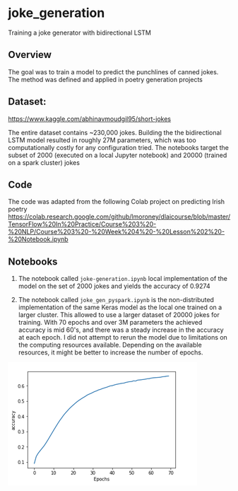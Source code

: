 # joke_generation
Training a joke generator with bidirectional LSTM

 ## Overview
 The goal was to train a model to predict the punchlines of canned jokes. The method was defined and applied in poetry generation projects
 
## Dataset: 
 https://www.kaggle.com/abhinavmoudgil95/short-jokes

The entire dataset contains ~230,000 jokes. Building the the bidirectional LSTM model resulted in roughly 27M parameters, which was too computationally costly for any configuration tried. The notebooks target the subset of 2000 (executed on a local Jupyter notebook) and 20000 (trained on a spark cluster) jokes

## Code
The code was adapted from the following Colab project on predicting Irish poetry 
https://colab.research.google.com/github/lmoroney/dlaicourse/blob/master/TensorFlow%20In%20Practice/Course%203%20-%20NLP/Course%203%20-%20Week%204%20-%20Lesson%202%20-%20Notebook.ipynb

## Notebooks


1) The notebook called `joke-generation.ipynb` local implementation of the model on the set of 2000 jokes and yields the accuracy of 0.9274 

2) The notebook called `joke_gen_pyspark.ipynb` is the non-distributed implementation of the same Keras model as the local one trained on a larger cluster. This allowed to use a larger dataset of 20000 jokes for training. With 70 epochs and over 3M parameters the achieved accuracy is mid 60's, and there was a steady increase in the accuracy at each epoch. I did not attempt to rerun the model due to limitations on the computing resources available. Depending on the available resources, it might be better to increase the number of epochs. 

![Accuracy plot](https://github.com/mpetrenk/joke_gen/blob/master/Screen%20Shot%202020-08-29%20at%2010.41.46%20PM.png)



